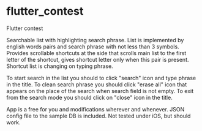 # flutter_contest

Flutter contest

Searchable list with highlighting search phrase. List is implemented by english words pairs and
search phrase with not less than 3 symbols. Provides scrollable shortcuts at the side that scrolls
main list to the first letter of the shortcut, gives shortcut letter only when this pair is present.
Shortcut list is changing on typing phrase.

To start search in the list you should to click "search" icon and type phrase in the title.
To clean search phrase you should click "erase all" icon that appears on the place of the search
when search field is not empty.
To exit from the search mode you should click on "close" icon in the title.

App is a free for you and modifications wherever and whenever. JSON config file to the sample DB
is included. Not tested under iOS, but should work.

